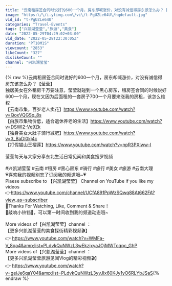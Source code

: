 ```yaml
---
title: "云南租房签合同时说好的600一个月，房东却喊涨价，对没有诚信得房东该怎么办？【莹莹】"
image: "https:\/\/i.ytimg.com\/vi\/t-PgUZLe64U\/hqdefault.jpg"
vid_id: "t-PgUZLe64U"
categories: "Travel-Events"
tags: ["兴凯湖莹莹","旅游","美食"]
date: "2022-05-29T04:29:02+03:00"
vid_date: "2022-05-28T22:30:05Z"
duration: "PT10M1S"
viewcount: "2853"
likeCount: "327"
dislikeCount: ""
channel: "兴凯湖莹莹"
---
```

{% raw %}云南租房签合同时说好的600一个月，房东却喊涨价，对没有诚信得房东该怎么办？【莹莹】<br />独居美女在外租房千万要注意，莹莹就碰到一个黑心房东，租房签合同的时候说好600一个月，现在又因为后面租的一套房子700一个月要来涨我的房租，该怎么维权<br />【云南市集，百岁老人卖花】<a rel="nofollow" target="blank" href="https://www.youtube.com/watch?v=QoxVQGSq_8s">https://www.youtube.com/watch?v=QoxVQGSq_8s</a><br />【白族市集物价低，适合退休养老的生活】<a rel="nofollow" target="blank" href="https://www.youtube.com/watch?v=DSWI2-Ve9Zk">https://www.youtube.com/watch?v=DSWI2-Ve9Zk</a><br />【独身美女大肚子骑行减肥】<a rel="nofollow" target="blank" href="https://www.youtube.com/watch?v=3_BaDl0kj4c">https://www.youtube.com/watch?v=3_BaDl0kj4c</a><br />【打假猫山王榴莲】<a rel="nofollow" target="blank" href="https://www.youtube.com/watch?v=npR3PXlww-I">https://www.youtube.com/watch?v=npR3PXlww-I</a><br /><br />莹莹每天与大家分享东北生活日常见闻和美食搜罗视频 <br /><br />#兴凯湖莹莹  #云南 #租房 #黑心房东 #骑行 #旅行 #美女 #旅游 #云南大理  <br />💗喜欢我的视频别忘了订阅我的频道哦~💗<br />Plaese subscribe to 【兴凯湖莹莹】 Channel on YouTube if you like my videos<br />👉<a rel="nofollow" target="blank" href="https://www.youtube.com/channel/UCfA891PpWzSQwq88At662FA?view_as=subscriber">https://www.youtube.com/channel/UCfA891PpWzSQwq88At662FA?view_as=subscriber</a><br />💖Thanks For Watching, Like, Comment &amp; Share！<br />🔔敲响小铃铛🔔，可以第一时间收到我的频道动态哦~<br /> <br />More videos of【兴凯湖莹莹】channel ：<br />【更多兴凯湖莹莹的美食探街精彩视频🎬】<br />👉 <a rel="nofollow" target="blank" href="https://www.youtube.com/watch?v=WMFa-V_8qa4&amp;list=PLdvkQuNWzL3wEkzjxyaJOjMWTcqpc_GhP">https://www.youtube.com/watch?v=WMFa-V_8qa4&amp;list=PLdvkQuNWzL3wEkzjxyaJOjMWTcqpc_GhP</a><br />More videos of【兴凯湖莹莹】channel ：<br />【更多兴凯湖莹莹旅游见闻Vlog的精彩视频🎬】<br />👉 <a rel="nofollow" target="blank" href="https://www.youtube.com/watch?v=geiJe6qaY04&amp;list=PLdvkQuNWzL3yvJlx60KJy1yO6RLYbJSaS">https://www.youtube.com/watch?v=geiJe6qaY04&amp;list=PLdvkQuNWzL3yvJlx60KJy1yO6RLYbJSaS</a>{% endraw %}
